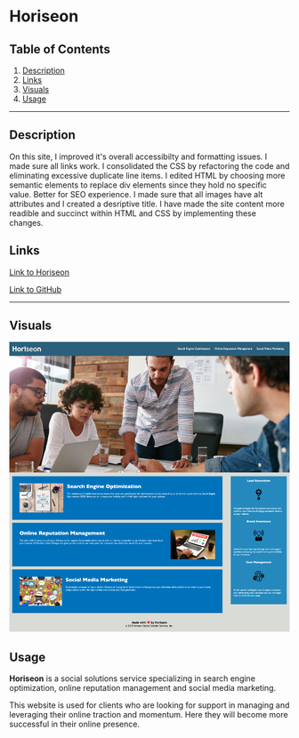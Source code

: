 # **Horiseon**

## Table of Contents
1. [Description](#description)  
2. [Links](#links)  
3. [Visuals](#visuals)  
4. [Usage](#usage)  
***

## Description
On this site, I improved it's overall accessibilty and formatting issues. I made sure all links work. I consolidated the CSS by refactoring the code and eliminating excessive duplicate line items. I edited HTML by choosing more semantic elements to replace div elements since they hold no specific value. Better for SEO experience. I made sure that all images have alt attributes and I created a desriptive title. I have made the site content more readible and succinct within HTML and CSS by implementing these changes.



## Links
[Link to Horiseon](https://mattholtmoore.github.io/seo-refactor-project/)

[Link to GitHub](https://github.com/mattholtmoore/seo-refactor-project)  
***

## Visuals
![homepage](assets/images/homepage.png "homepage image")

## Usage
**Horiseon** is a social solutions service specializing in search engine optimization, online reputation management and social media marketing.

This website is used for clients who are looking for support in managing and leveraging their online traction and momentum. Here they will become more successful in their online presence. 










